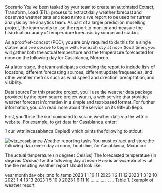 Scenario
You've been tasked by your team to create an automated Extract, Transform, Load (ETL) process to extract daily weather forecast and observed weather data and load it into a live report to be used for further analysis by the analytics team. As part of a larger prediction modelling project, the team wants to use the report to monitor and measure the historical accuracy of temperature forecasts by source and station.

As a proof-of-concept (POC), you are only required to do this for a single station and one source to begin with. For each day at noon (local time), you will gather both the actual temperature and the temperature forecasted for noon on the following day for Casablanca, Morocco.

At a later stage, the team anticipates extending the report to include lists of locations, different forecasting sources, different update frequencies, and other weather metrics such as wind speed and direction, precipitation, and visibility.

Data source
For this practice project, you'll use the weather data package provided by the open source project wttr.in, a web service that provides weather forecast information in a simple and text-based format. For further information, you can read more about the service on its GitHub Repo.

First, you'll use the curl command to scrape weather data via the wttr.in website. For example, to get data for Casablanca, enter:

1
curl wttr.in/casablanca
Copied!
which prints the following to stdout:

![wttr_casablanca](https://github.com/user-attachments/assets/c18c94b5-dbd4-4d1f-81b9-8844cbfc6abd)
Weather reporting tasks
You must extract and store the following data every day at noon, local time, for Casablanca, Morocco:

The actual temperature (in degrees Celsius)
The forecasted temperature (in degrees Celsius) for the following day at noon
Here is an example of what the the resulting weather report should look like:

year	month	day	obs_tmp	fc_temp
2023	1	1	10	11
2023	1	2	11	12
2023	1	3	12	10
2023	1	4	13	13
2023	1	5	10	9
2023	1	6	11	10
…	…	…	…	…
Table 1. Example of weather report
